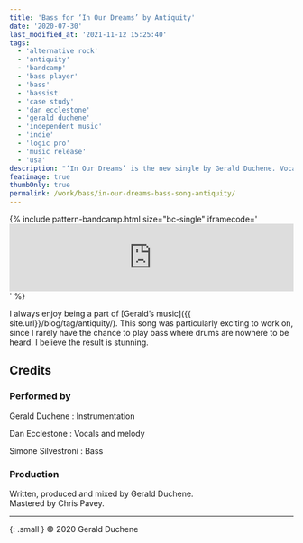 ```yaml
---
title: 'Bass for ‘In Our Dreams’ by Antiquity'
date: '2020-07-30'
last_modified_at: '2021-11-12 15:25:40'
tags:
  - 'alternative rock'
  - 'antiquity'
  - 'bandcamp'
  - 'bass player'
  - 'bass'
  - 'bassist'
  - 'case study'
  - 'dan ecclestone'
  - 'gerald duchene'
  - 'independent music'
  - 'indie'
  - 'logic pro'
  - 'music release'
  - 'usa'
description: "‘In Our Dreams’ is the new single by Gerald Duchene. Vocals by Dan Ecclestone, bass by Minutes to Midnight."
featimage: true
thumbOnly: true
permalink: /work/bass/in-our-dreams-bass-song-antiquity/
---
```

{% include pattern-bandcamp.html size="bc-single" iframecode='<iframe style="border: 0; width: 100%; height: 120px;" src="https://bandcamp.com/EmbeddedPlayer/track=984842794/size=large/bgcol=ffffff/linkcol=333333/tracklist=false/artwork=small/transparent=true/"><a href="https://sessions.antiquity-music.com/track/in-our-dreams">In Our Dreams by Antiquity</a></iframe>' %}

I always enjoy being a part of [Gerald’s music]({{ site.url}}/blog/tag/antiquity/). This song was particularly exciting to work on, since I rarely have the chance to play bass where drums are nowhere to be heard. I believe the result is stunning.

## Credits

### Performed by

Gerald Duchene
: Instrumentation

Dan Ecclestone
: Vocals and melody

Simone Silvestroni
: Bass

### Production

Written, produced and mixed by Gerald Duchene.  
Mastered by Chris Pavey.

---

{: .small }
&copy; 2020 Gerald Duchene
